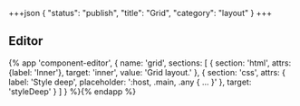 +++json
{
  "status": "publish",
  "title": "Grid",
  "category": "layout"
}
+++

## Editor

{%
  app 'component-editor', {
    name: 'grid',
    sections: [
      {
        section: 'html',
        attrs: {label: 'Inner'},
        target: 'inner',
        value: 'Grid layout.'
      },
      {
        section: 'css',
        attrs: {
          label: 'Style deep',
          placeholder: ':host, .main, .any { ... }'
        },
        target: 'styleDeep'
      }
    ]
  }
%}{% endapp %}
